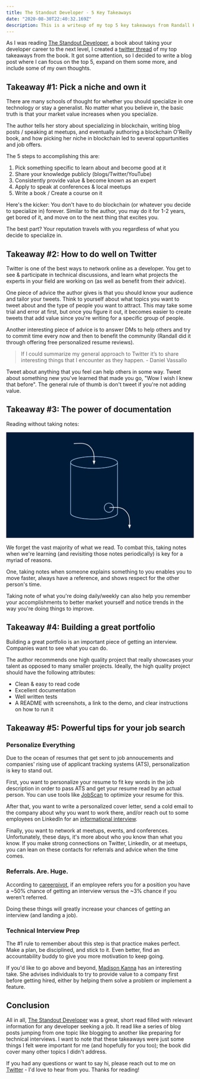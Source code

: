 ```yaml
---
title: The Standout Developer - 5 Key Takeaways
date: "2020-08-30T22:40:32.169Z"
description: This is a writeup of my top 5 key takeaways from Randall Kanna's book, The Standout Developer.
---
```


As I was reading [The Standout Developer](https://www.thestandoutdeveloper.com/), a book about taking your developer career to the next level, I created a [twitter thread](https://twitter.com/Nutlope/status/1297929885659398145) of my top takeaways from the book. It got some attention, so I decided to write a blog post where I can focus on the top 5, expand on them some more, and include some of my own thoughts.

## Takeaway #1: Pick a niche and own it

There are many schools of thought for whether you should specialize in one technology or stay a generalist. No matter what you believe in, the basic truth is that your market value increases when you specialize.

The author tells her story about specializing in blockchain, writing blog posts / speaking at meetups, and eventually authoring a blockchain O'Reilly book, and how picking her niche in blockchain led to several oppurtunities and job offers.

The 5 steps to accomplishing this are:

1. Pick something specific to learn about and become good at it
2. Share your knowledge publicly (blogs/Twitter/YouTube)
3. Consistently provide value & become known as an expert
4. Apply to speak at conferences & local meetups
5. Write a book / Create a course on it

Here's the kicker: You don't have to do blockchain (or whatever you decide to specialize in) forever. Similar to the author, you may do it for 1-2 years, get bored of it, and move on to the next thing that excites you.

The best part? Your reputation travels with you regardless of what you decide to specialize in.

## Takeaway #2: How to do well on Twitter

Twitter is one of the best ways to network online as a developer. You get to see & participate in technical discussions, and learn what projects the experts in your field are working on (as well as benefit from their advice). 

One piece of advice the author gives is that you should know your audience and tailor your tweets. Think to yourself about what topics you want to tweet about and the type of people you want to attract. This may take some trial and error at first, but once you figure it out, it becomes easier to create tweets that add value since you're writing for a specific group of people.

Another interesting piece of advice is to answer DMs to help others and try to commit time every now and then to benefit the community (Randall did it through offering free personalized resume reviews).

> If I could summarize my general approach to Twitter it’s to
> share interesting things that I encounter as they happen. - Daniel Vassallo

Tweet about anything that you feel can help others in some way. Tweet about something new you've learned that made you go, "Wow I wish I knew that before". The general rule of thumb is don't tweet if you're not adding value.

## Takeaway #3: The power of documentation

Reading without taking notes:

<a target="_blank" href="https://twitter.com/anthilemoon/status/1261991953593401346">![Credit: Anne-Laure Le Cunff](./image.jfif)</a>

We forget the vast majority of what we read. To combat this,  taking notes when we're learning (and revisiting those notes periodically) is key for a myriad of reasons.

One, taking notes when someone explains something to you enables you to move faster, always have a reference, and shows respect for the other person's time.

Taking note of what you're doing daily/weekly can also help you remember your accomplishments to better market yourself and notice trends in the way you're doing things to improve.

## Takeaway #4: Building a great portfolio

Building a great portfolio is an important piece of getting an interview. Companies want to see what you can do.

The author recommends one high quality project that really showcases your talent as opposed to many smaller projects. Ideally, the high quality project should have the following attributes:

- Clean & easy to read code 
- Excellent documentation
- Well written tests 
- A README with screenshots, a link to the demo, and clear instructions on how to run it

## Takeaway #5: Powerful tips for your job search

### Personalize Everything

Due to the ocean of resumes that get sent to job annoucements and companies' rising use of applicant tracking systems (ATS), personalization is key to stand out.

First, you want to personalize your resume to fit key words in the job description in order to pass ATS and get your resume read by an actual person. You can use tools like [JobScan](https://www.jobscan.co/) to optimize your resume for this.

After that, you want to write a personalized cover letter, send a cold email to the company about why you want to work there, and/or reach out to some employees on LinkedIn for an [informational interview](https://hbr.org/2016/02/how-to-get-the-most-out-of-an-informational-interview).

Finally, you want to network at meetups, events, and conferences. Unfortunately, these days, it's more about who you know than what you know. If you make strong connections on Twitter, LinkedIn, or at meetups, you can lean on these contacts for referrals and advice when the time comes.

### Referrals. Are. Huge. 

According to [careerpivot](https://careerpivot.com/2017/employee-referrals-ticket-next-job/), if an employee refers you for a position you have a ~50% chance of getting an interview versus the ~3% chance if you weren't referred.

Doing these things will greatly increase your chances of getting an interview (and landing a job).

### Technical Interview Prep

The #1 rule to remember about this step is that practice makes perfect. Make a plan, be disciplined, and stick to it. Even better, find an accountability buddy to give you more motivation to keep going. 

If you'd like to go above and beyond, [Madison Kanna](https://twitter.com/Madisonkanna) has an interesting take. She advises individuals to try to provide value to a company first before getting hired, either by helping them solve a problem or implement a feature.

## Conclusion

All in all, [The Standout Developer](https://www.thestandoutdeveloper.com/) was a great, short read filled with relevant information for any developer seeking a job. It read like a series of blog posts jumping from one topic like blogging to another like preparing for technical interviews. I want to note that these takeaways were just some things I felt were important for me (and hopefully for you too); the book did cover many other topics I didn't address. 

If you had any questions or want to say hi, please reach out to me on [Twitter](https://twitter.com/Nutlope) - I'd love to hear from you. Thanks for reading!
